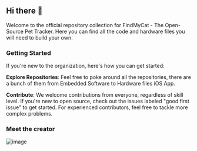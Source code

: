 ## Hi there 👋

Welcome to the official repository collection for FindMyCat - The Open-Source Pet Tracker. Here you can find all the code and hardware files you will need to build your own.

### Getting Started
If you're new to the organization, here's how you can get started:

**Explore Repositories**: Feel free to poke around all the repositories, there are a bunch of them from Embedded Software to Hardware files iOS App.

**Contribute**: We welcome contributions from everyone, regardless of skill level. If you're new to open source, check out the issues labeled "good first issue" to get started. For experienced contributors, feel free to tackle more complex problems.


### Meet the creator
![image](https://github.com/FindMyCat/.github/assets/18511823/8ca5f8e2-9560-4658-a672-7b3e59076e8a)


<!--

**Here are some ideas to get you started:**

🙋‍♀️ A short introduction - what is your organization all about?
🌈 Contribution guidelines - how can the community get involved?
👩‍💻 Useful resources - where can the community find your docs? Is there anything else the community should know?
🍿 Fun facts - what does your team eat for breakfast?
🧙 Remember, you can do mighty things with the power of [Markdown](https://docs.github.com/github/writing-on-github/getting-started-with-writing-and-formatting-on-github/basic-writing-and-formatting-syntax)
-->
